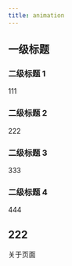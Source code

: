 ```yaml
---
title: animation
---
```


## 一级标题

### 二级标题 1

111

### 二级标题 2

222

### 二级标题 3

333

### 二级标题 4

444

## 222

关于页面
